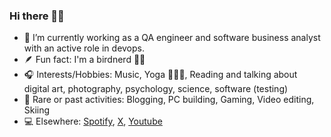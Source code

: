 ### Hi there 👋🏻

- 🔭 I’m currently working as a QA engineer and software business analyst with an active role in devops.
- 🪶 Fun fact: I'm a birdnerd 🪹🦉
- 🎧 Interests/Hobbies: Music, Yoga 🧘🏽‍♀️, Reading and talking about digital art, photography, psychology, science, software (testing)
- 📼 Rare or past activities: Blogging, PC building, Gaming, Video editing, Skiing
- 💻 Elsewhere: [Spotify](https://open.spotify.com/user/akmz), [X](https://x.com/dpkgme), [Youtube](https://youtube.com/channel/UCBIZC7ilo25p63dW4s5eJ7Q)
